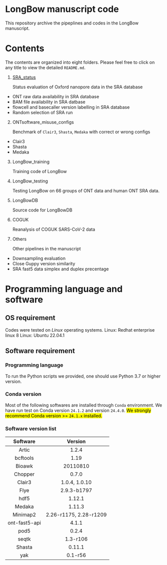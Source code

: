# LongBow manuscript code
This repository archive the pipeplines and codes in the LongBow manuscript.

# Contents
The contents are organized into eight folders. Please feel free to click on any title to view the detailed `README.md`.

1. [SRA_status](./SRA_status/scripts/README.md)

    Status evaluation of Oxford nanopore data in the SRA database
- ONT raw data availability in SRA database
- BAM file availability in SRA datbase
- flowcell and basecaller version labelling in SRA database
- Random selection of SRA run 


2. ONTsoftware_misuse_configs

    Benchmark of `Clair3`, `Shasta`, `Medaka` with correct or wrong configs
- Clair3
- Shasta
- Medaka

  
3. LongBow_training

    Training code of LongBow


4. LongBow_testing

    Testing LongBow on 66 groups of ONT data and human ONT SRA data.


5. LongBowDB

    Source code for LongBowDB


6. COGUK

    Reanalysis of COGUK SARS-CoV-2 data


7. Others

    Other pipelines in the manuscript
- Downsampling evaluation
- Close Guppy version similarity
- SRA fast5 data simplex and duplex precentage



# Programming language and software
## OS requirement
Codes were tested on _Linux_ operating systems.
Linux: Redhat enterprise linux 8
Linux: Ubuntu 22.04.1


## Software requirement
### Programming language
To run the Python scripts we provided, one should use Python 3.7 or higher version. 

### Conda version
Most of the following softwares are installed through `Conda` environment. We have run test on Conda version `24.1.2` and version `24.4.0`.
<mark>We strongly recommend Conda version >= `24.1.x` installed.</mark>

### Software version list
| Software | Version |
|:---:|:---:|
| Artic | 1.2.4 |
| bcftools | 1.19 |
| Bioawk | 20110810 |
| Chopper | 0.7.0 |
| Clair3 | 1.0.4, 1.0.10 |
| Flye | 2.9.3-b1797 |
| hdf5 | 1.12.1 |
| Medaka | 1.11.3 |
| Minimap2 | 2.26-r1175, 2.28-r1209 |
| ont-fast5-api | 4.1.1 |
| pod5 | 0.2.4 |
| seqtk | 1.3-r106 |
| Shasta | 0.11.1 |
| yak | 0.1-r56 |



